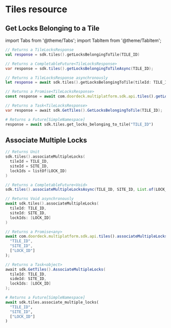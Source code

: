 # Tiles resource

## Get Locks Belonging to a Tile

import Tabs from '@theme/Tabs';
import TabItem from '@theme/TabItem';

<Tabs groupId="programming-language">
<TabItem value="kotlin" label="Kotlin">

```kotlin showLineNumbers
// Returns a TileLocksResponse
val response = sdk.tiles().getLocksBelongingToTile(TILE_ID)
```

</TabItem>
<TabItem value="java" label="Java">

```java showLineNumbers
// Returns a CompletableFuture<TileLocksResponse>
var response = sdk.tiles().getLocksBelongingToTileAsync(TILE_ID);
```

</TabItem>
<TabItem value="swift" label="Swift">

```swift showLineNumbers
// Returns a TileLocksResponse asynchronously
let response = await sdk.tiles().getLocksBelongingToTile(tileId: TILE_ID)
```

</TabItem>
<TabItem value="js" label="JavaScript">

```js showLineNumbers
// Returns a Promise<TileLocksResponse>
const response = await com.doordeck.multiplatform.sdk.api.tiles().getLocksBelongingToTile("TILE_ID");
```

</TabItem>
<TabItem value="csharp" label="C#">

```csharp showLineNumbers
// Returns a Task<TileLocksResponse>
var response = await sdk.GetTiles().GetLocksBelongingToTile(TILE_ID);
```

</TabItem>
<TabItem value="python" label="Python">

```python showLineNumbers
# Returns a Future[SimpleNamespace]
response = await sdk.tiles.get_locks_belonging_to_tile("TILE_ID")
```

</TabItem>
</Tabs>

## Associate Multiple Locks

<Tabs groupId="programming-language">
<TabItem value="kotlin" label="Kotlin">

```kotlin showLineNumbers
// Returns Unit
sdk.tiles().associateMultipleLocks(
  tileId = TILE_ID, 
  siteId = SITE_ID, 
  lockIds = listOf(LOCK_ID)
)
```

</TabItem>
<TabItem value="java" label="Java">

```java showLineNumbers
// Returns a CompletableFuture<Void>
sdk.tiles().associateMultipleLocksAsync(TILE_ID, SITE_ID, List.of(LOCK_ID));
```

</TabItem>
<TabItem value="swift" label="Swift">

```swift showLineNumbers
// Returns Void asynchronously
await sdk.tiles().associateMultipleLocks(
  tileId: TILE_ID, 
  siteId: SITE_ID, 
  lockIds: [LOCK_ID]
)
```

</TabItem>
<TabItem value="js" label="JavaScript">

```js showLineNumbers
// Returns a Promise<any>
await com.doordeck.multiplatform.sdk.api.tiles().associateMultipleLocks(
  "TILE_ID", 
  "SITE_ID", 
  ["LOCK_ID"]
);
```

</TabItem>
<TabItem value="csharp" label="C#">

```csharp showLineNumbers
// Returns a Task<object>
await sdk.GetTiles().AssociateMultipleLocks(
  tileId: TILE_ID, 
  sideId: SITE_ID, 
  lockIds: [LOCK_ID]
);
```

</TabItem>
<TabItem value="python" label="Python">

```python showLineNumbers
# Returns a Future[SimpleNamespace]
await sdk.tiles.associate_multiple_locks(
  "TILE_ID", 
  "SITE_ID", 
  ["LOCK_ID"]
)
```

</TabItem>
</Tabs>
